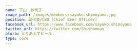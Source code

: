 ```yaml
---
name: 下山　紗代子
image_path: /images/members/sayoko.shimoyama.jpg
position: 副代表/CBO (Chief Beer Officer)
facebook_url: https://www.facebook.com/sayoko.shimoyama
twitter_url: https://twitter.com/Shishamous
blurb: とりあえずビール
type: core
---
```



